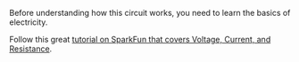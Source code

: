 Before understanding how this circuit works, you need to learn the basics of electricity. 

Follow this great [tutorial on SparkFun that covers Voltage, Current, and Resistance](https://learn.sparkfun.com/tutorials/voltage-current-resistance-and-ohms-law/all).
